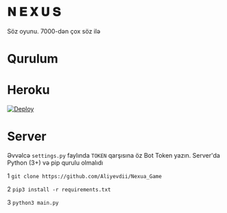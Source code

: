 # 𝐍 𝐄 𝐗 𝐔 𝐒
Söz oyunu. 7000-dən çox söz ilə

# Qurulum

# Heroku

[![Deploy](https://www.herokucdn.com/deploy/button.svg)](https://heroku.com/deploy?template=https://github.com/blackinrobotlari/sozoyunbot)


# Server

Əvvəlcə `settings.py` faylında `TOKEN` qarşısına öz Bot Token yazın. Server'da Python (3+) və pip qurulu olmalıdı

1
`git clone https://github.com/Aliyevdii/Nexua_Game`

2
`pip3 install -r requirements.txt`

3
`python3 main.py`
